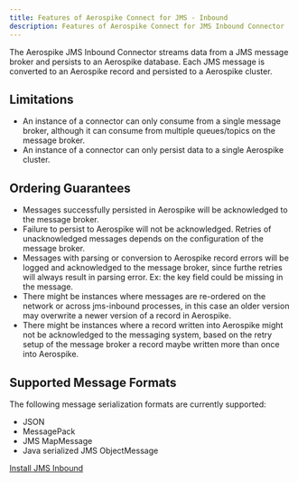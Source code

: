 ```yaml
---
title: Features of Aerospike Connect for JMS - Inbound
description: Features of Aerospike Connect for JMS Inbound Connector
---
```


The Aerospike JMS Inbound Connector streams data from a JMS message broker and
persists to an Aerospike database. Each JMS message is converted to an Aerospike
record and persisted to a Aerospike cluster.

## Limitations

- An instance of a connector can only consume from a single message broker,
  although it can consume from multiple queues/topics on the message broker.
- An instance of a connector can only persist data to a single Aerospike cluster.

## Ordering Guarantees

- Messages successfully persisted in Aerospike will be acknowledged to the
  message broker.
- Failure to persist to Aerospike will not be acknowledged. Retries of
  unacknowledged messages depends on the configuration of the message broker.
- Messages with parsing or conversion to Aerospike record errors will be logged
  and acknowledged to the message broker, since furthe retries will always
  result in parsing error. Ex: the key field could be missing in the message.
- There might be instances where messages are re-ordered on the network or
  across jms-inbound processes, in this case an older version may overwrite a
  newer version of a record in Aerospike.
- There might be instances where a record written into Aerospike might not be
  acknowledged to the messaging system, based on the retry setup of the message
  broker a record maybe written more than once into Aerospike.

## Supported Message Formats

The following message serialization formats are currently supported:

- JSON
- MessagePack
- JMS MapMessage
- Java serialized JMS ObjectMessage

<a href="/docs/connectors/enterprise/jms/inbound/installation.html" class="primary button">Install JMS Inbound</a>
